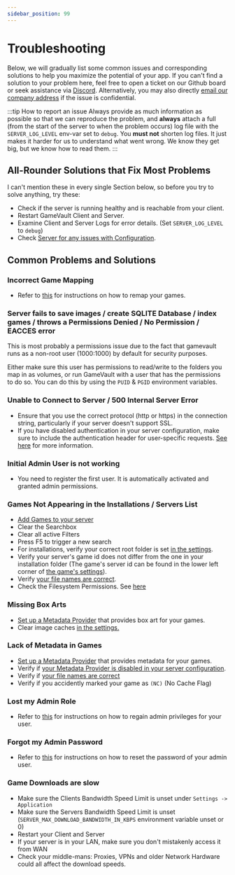 ```yaml
---
sidebar_position: 99
---
```


# Troubleshooting

Below, we will gradually list some common issues and corresponding solutions to help you maximize the potential of your app. If you can't find a solution to your problem here, feel free to open a ticket on our Github board or seek assistance via [Discord](https://discord.gg/NEdNen2dSu). Alternatively, you may also directly [email our company address](mailto:contact@phalco.de) if the issue is confidential.

:::tip How to report an issue
Always provide as much information as possible so that we can reproduce the problem, and **always** attach a full (from the start of the server to when the problem occurs) log file with the `SERVER_LOG_LEVEL` env-var set to `debug`. You **must not** shorten log files. It just makes it harder for us to understand what went wrong. We know they get big, but we know how to read them.
:::

## All-Rounder Solutions that Fix Most Problems

I can't mention these in every single Section below, so before you try to solve anything, try these:

- Check if the server is running healthy and is reachable from your client.
- Restart GameVault Client and Server.
- Examine Client and Server Logs for error details. (Set `SERVER_LOG_LEVEL` to `debug`)
- Check [Server for any issues with Configuration](./server-docs/configuration.md).

## Common Problems and Solutions

### Incorrect Game Mapping

- Refer to [this](./client-docs/how-to-use.md#modifying-games) for instructions on how to remap your games.

### Server fails to save images / create SQLITE Database / index games / throws a Permissions Denied / No Permission / EACCES error

This is most probably a permissions issue due to the fact that gamevault runs as a non-root user (1000:1000) by default for security purposes.

Either make sure this user has permissions to read/write to the folders you map in as volumes, or run GameVault with a user that has the permissions to do so. You can do this by using the `PUID` & `PGID` environment variables.

### Unable to Connect to Server / 500 Internal Server Error

- Ensure that you use the correct protocol (http or https) in the connection string, particularly if your server doesn't support SSL.
- If you have disabled authentication in your server configuration, make sure to include the authentication header for user-specific requests. [See here](./server-docs/configuration.md) for more information.

### Initial Admin User is not working

- You need to register the first user. It is automatically activated and granted admin permissions.

### Games Not Appearing in the Installations / Servers List

- [Add Games to your server](./server-docs/adding-games.md)
- Clear the Searchbox
- Clear all active Filters
- Press F5 to trigger a new search
- For installations, verify your correct root folder is set [in the settings](./client-docs/gui.md#data).
- Verify your server's game id does not differ from the one in your installation folder (The game's server id can be found in the lower left corner of [the game's settings](./client-docs/gui.md#game-settings)).
- Verify [your file names are correct](./server-docs/structure.md).
- Check the Filesystem Permissions. See [here](#server-fails-to-save-images--create-sqlite-database--index-games--throws-a-permissions-denied--no-permission--eacces-error)

### Missing Box Arts

- [Set up a Metadata Provider](./server-docs/metadata-enrichment/metadata.md) that provides box art for your games.
- Clear image caches [in the settings.](./client-docs/gui.md#data)

### Lack of Metadata in Games

- [Set up a Metadata Provider](./server-docs/metadata-enrichment/metadata.md) that provides metadata for your games.
- Verify if [your Metadata Provider is disabled in your server configuration](./server-docs/configuration.md).
- Verify if [your file names are correct](./server-docs/structure.md)
- Verify if you accidently marked your game as `(NC)` (No Cache Flag)

### Lost my Admin Role

- Refer to [this](./server-docs/user-management#admin-role-recovery) for instructions on how to regain admin privileges for your user.

### Forgot my Admin Password

- Refer to [this](./server-docs/user-management#admin-password-recovery) for instructions on how to reset the password of your admin user.

### Game Downloads are slow

- Make sure the Clients Bandwidth Speed Limit is unset under `Settings -> Application`
- Make sure the Servers Bandwidth Speed Limit is unset (`SERVER_MAX_DOWNLOAD_BANDWIDTH_IN_KBPS` environment variable unset or 0)
- Restart your Client and Server
- If your server is in your LAN, make sure you don't mistakenly access it from WAN
- Check your middle-mans: Proxies, VPNs and older Network Hardware could all affect the download speeds.
